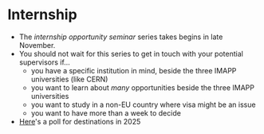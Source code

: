 # Internship

* The _internship opportunity seminar_ series takes begins in late November.
* You should not wait for this series to get in touch with your potential supervisors if…
  * you have a specific institution in mind, beside the three IMAPP universities (like CERN)
  * you want to learn about _many_ opportunities beside the three IMAPP universities
  * you want to study in a non-EU country where visa might be an issue
  * you want to have more than a week to decide
* [Here](https://strawpoll.com/3RnYX1WNWye/results)'s a poll for destinations in 2025
